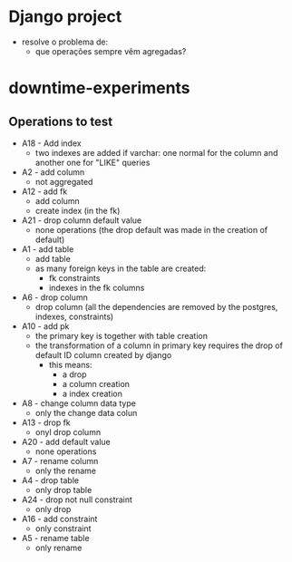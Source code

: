# Django project
- resolve o problema de:
	- que operações sempre vêm agregadas?

# downtime-experiments

## Operations to test
- A18 - Add index
	- two indexes are added if varchar: one normal for the column and another one for "LIKE" queries
- A2 - add column
	- not aggregated
- A12 - add fk
	- add column
	- create index (in the fk)
- A21 - drop column default value
	- none operations (the drop default was made in the creation of default)
- A1 - add table
	- add table
	- as many foreign keys in the table are created:
		- fk constraints
		- indexes in the fk columns
- A6 - drop column
	- drop column (all the dependencies are removed by the postgres, indexes, constraints)
- A10 - add pk
	- the primary key is together with table creation
	- the transformation of a column in primary key requires the drop of default ID column created by django
		- this means:
			- a drop
			- a column creation
			- a index creation
- A8 - change column data type
	- only the change data colun
- A13 - drop fk
	- onyl drop column
- A20 - add default value
	- none operations
- A7 - rename column
	- only the rename
- A4 - drop table
	- only drop table
- A24 - drop not null constraint
	- only drop
- A16 - add constraint
	- only constraint
- A5 - rename table
	- only rename
